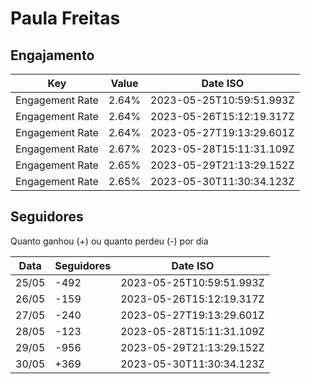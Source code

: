 # Paula Freitas

## Engajamento

| Key             | Value | Date ISO                 |
| --------------- | ----- | ------------------------ |
| Engagement Rate | 2.64% | 2023-05-25T10:59:51.993Z |
| Engagement Rate | 2.64% | 2023-05-26T15:12:19.317Z |
| Engagement Rate | 2.64% | 2023-05-27T19:13:29.601Z |
| Engagement Rate | 2.67% | 2023-05-28T15:11:31.109Z |
| Engagement Rate | 2.65% | 2023-05-29T21:13:29.152Z |
| Engagement Rate | 2.65% | 2023-05-30T11:30:34.123Z |

## Seguidores

Quanto ganhou (+) ou quanto perdeu (-) por dia

| Data  | Seguidores | Date ISO                 |
| ----- | ---------- | ------------------------ |
| 25/05 | -492       | 2023-05-25T10:59:51.993Z |
| 26/05 | -159       | 2023-05-26T15:12:19.317Z |
| 27/05 | -240       | 2023-05-27T19:13:29.601Z |
| 28/05 | -123       | 2023-05-28T15:11:31.109Z |
| 29/05 | -956       | 2023-05-29T21:13:29.152Z |
| 30/05 | +369       | 2023-05-30T11:30:34.123Z |